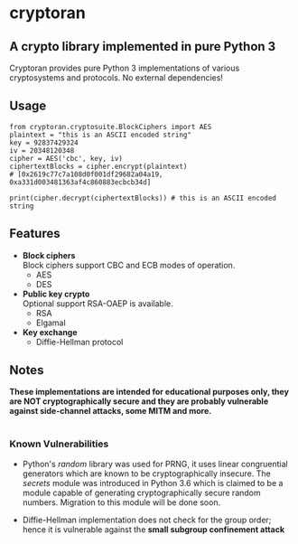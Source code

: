 # cryptoran
<h2>A crypto library implemented in pure Python 3</h2>
Cryptoran provides pure Python 3 implementations of various cryptosystems and protocols. No external dependencies!

## Usage

```python3
from cryptoran.cryptosuite.BlockCiphers import AES
plaintext = "this is an ASCII encoded string"
key = 92837429324
iv = 20348120348
cipher = AES('cbc', key, iv)
ciphertextBlocks = cipher.encrypt(plaintext)
# [0x2619c77c7a108d0f001df29682a04a19, 0xa331d003481363af4c860883ecbcb34d]

print(cipher.decrypt(ciphertextBlocks)) # this is an ASCII encoded string
```

## Features

* __Block ciphers__  
Block ciphers support CBC and ECB modes of operation.
  * AES
  * DES
* __Public key crypto__  
Optional support RSA-OAEP is available.
  * RSA
  * Elgamal
* __Key exchange__
  * Diffie-Hellman protocol

## Notes

__These implementations are intended for educational purposes only, they are NOT cryptographically secure and they are probably vulnerable against side-channel attacks, some MITM and more.__<br/><br/>

### Known Vulnerabilities

* Python's <i>random</i> library was used for PRNG, it uses linear congruential generators which are known to be cryptographically insecure. The *secrets* module was introduced in Python 3.6 which is claimed to be a module capable of generating cryptographically secure random numbers. Migration to this module will be done soon.

* Diffie-Hellman implementation does not check for the group order; hence it is vulnerable against the __small subgroup confinement attack__
